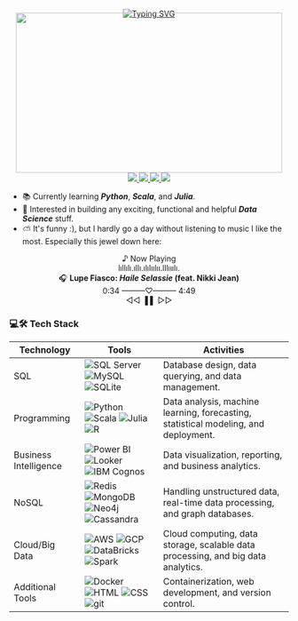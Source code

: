 <p align="center">
    <a href="https://github.com/domingosdeeulariadumba">
        <img src="https://readme-typing-svg.demolab.com?font=Fire+Code&size=16&duration=2000&pause=100&multiline=true&color=548494&width=500&height=80&lines=Hi+there!+👋🏿;I'm+Domingos+de+Eulária+Dumba+%7C+Data+Analyst" alt="Typing SVG" style="margin-bottom: 0;" />
    </a>
    <img src="https://drive.google.com/uc?export=view&id=1fTpqeAvWiTs7QaqVD3mL7IgqhhAUUR57" height="288" width="480" style="margin-top: -10px;">
    <br/>
    <a href="https://xplendid.onrender.com">
        <img src="https://img.shields.io/badge/🚀%20Try%20Xplendid-black?style=for-the-badge">
    </a>  
    <a href="https://ko-fi.com/domingosdeeulariadumba">
        <img src="https://img.shields.io/badge/Ko--fi-Ko--fi-white?style=for-the-badge&logo=ko-fi&logoColor=white&labelColor=black&color=black&label=">
    </a>
    <a href="https://linktr.ee/domingosdeeulariadumba">
        <img src="https://img.shields.io/badge/Linktree-Linktree-white?style=for-the-badge&logo=linktree&logoColor=white&labelColor=black&color=black&label=">
    </a>
    <a href="mailto:domingosdeeulariadumba@gmail.com">
    <img src="https://img.shields.io/badge/-Email-red?style=for-the-badge&logo=gmail&logoColor=white&labelColor=black&color=black&label=">
    </a>
</p>

* 📚 Currently learning **_Python_**, **_Scala_**, and **_Julia_**.
* 🧱 Interested in building any exciting, functional and helpful **_Data Science_** stuff.
* ⛅ It's funny :), but I hardly go a day without listening to music I like the most.
Especially this jewel down here: 
<p align="center">
            ♪ Now Playing
        <br>
        lıllılı.ıllı.ılılıılıı.lllııılı.
        <br>
        🎧 <strong>Lupe Fiasco: <em>Haile Selassie</em> (feat. Nikki Jean)</strong>
        <br>
        0:34 ———♡——— 4:49
        <br>
        ◁◁  ▐  ▌  ▷▷


### 💻🛠️ Tech Stack

| Technology           | Tools                                                                                                                                                                                                 | Activities                                                                                       |
|----------------------|-------------------------------------------------------------------------------------------------------------------------------------------------------------------------------------------------------|--------------------------------------------------------------------------------------------------|
| SQL                  | ![SQL Server](https://img.shields.io/badge/SQL%20Server-black?style=flat-square&logo=microsoft-sql-server) ![MySQL](https://img.shields.io/badge/MySQL-black?style=flat-square&logo=mysql) ![SQLite](https://img.shields.io/badge/SQLite-black?style=flat-square&logo=sqlite) | Database design, data querying, and data management.                                             |
| Programming          | ![Python](https://img.shields.io/badge/Python-black?style=flat-square&logo=python) ![Scala](https://img.shields.io/badge/Scala-black?style=flat-square&logo=scala) ![Julia](https://img.shields.io/badge/Julia-black?style=flat-square&logo=julia) ![R](https://img.shields.io/badge/R-black?style=flat-square&logo=r) | Data analysis, machine learning, forecasting, statistical modeling, and deployment.                      |
| Business Intelligence| ![Power BI](https://img.shields.io/badge/Power%20BI-black?style=flat-square&logo=power-bi) ![Looker](https://img.shields.io/badge/Looker-black?style=flat-square&logo=looker) ![IBM Cognos](https://img.shields.io/badge/IBM%20Cognos-black?style=flat-square&logo=ibm) | Data visualization, reporting, and business analytics.                                           |
| NoSQL                | ![Redis](https://img.shields.io/badge/Redis-black?style=flat-square&logo=redis) ![MongoDB](https://img.shields.io/badge/MongoDB-black?style=flat-square&logo=mongodb) ![Neo4j](https://img.shields.io/badge/Neo4j-black?style=flat-square&logo=neo4j) ![Cassandra](https://img.shields.io/badge/Cassandra-black?style=flat-square&logo=apache-cassandra) | Handling unstructured data, real-time data processing, and graph databases.                      |
| Cloud/Big Data       | ![AWS](https://img.shields.io/badge/AWS-black?style=flat-square&logo=amazon-aws) ![GCP](https://img.shields.io/badge/GCP-black?style=flat-square&logo=google-cloud) ![DataBricks](https://img.shields.io/badge/DataBricks-black?style=flat-square&logo=databricks) ![Spark](https://img.shields.io/badge/Spark-black?style=flat-square&logo=apache-spark) | Cloud computing, data storage, scalable data processing, and big data analytics.                 |
| Additional Tools               | ![Docker](https://img.shields.io/badge/Docker-black?style=flat-square&logo=docker) ![HTML](https://img.shields.io/badge/HTML-black?style=flat-square&logo=html5) ![CSS](https://img.shields.io/badge/CSS-black?style=flat-square&logo=css3) ![git](https://img.shields.io/badge/git-black?style=flat-square&logo=git) | Containerization, web development, and version control.   